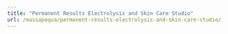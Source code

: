 ```yaml
---
title: "Permanent Results Electrolysis and Skin Care Studio"
url: /massapequa/permanent-results-electrolysis-and-skin-care-studio/
---
```

